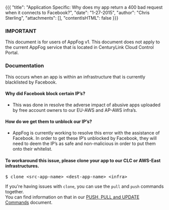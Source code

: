 {{{
  "title": "Application Specific: Why does my app return a 400 bad request when it connects to Facebook?",
  "date": "1-27-2015",
  "author": "Chris Sterling",
  "attachments": [],
  "contentIsHTML": false
}}}

### IMPORTANT

This document is for users of AppFog v1. This document does not apply to the current AppFog service that is located in CenturyLink Cloud Control Portal.

### Documentation

<p>This occurs when an app is within an infrastructure that is currently blacklisted by Facebook.</p>
<h4>Why did Facebook block certain IP’s?</h4>
<ul>
<li>This was done in resolve the adverse impact of abusive apps uploaded by free account owners to our EU-AWS and AP-AWS infra’s.</li>
</ul>
<h4>How do we get them to unblock our IP’s?</h4>
<ul>
<li>AppFog is currently working to resolve this error with the assistance of Facebook. In order to get these IP’s unblocked by Facebook, they will need to deem the IP’s as safe and non-malicious in order to put them onto their whitelist.</li>
</ul>
<h4>To workaround this issue, please clone your app to our CLC or AWS-East infrastructures.</h4>
<pre>$ clone &lt;src-app-name&gt; &lt;dest-app-name&gt; &lt;infra&gt;</pre>
<p>If you're having issues with <code>clone</code>, you can use the <code>pull</code> and <code>push</code> commands together.<br />You can find information on that in our <a href="push-pull-and-update-commands.md">PUSH, PULL and UPDATE Commands</a> document.</p>
